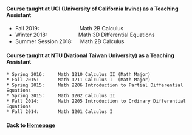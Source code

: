 #### Course taught at UCI (University of California Irvine) as a Teaching Assistant  

* Fall 2019: &nbsp;  &nbsp; &nbsp; &nbsp; &nbsp; &nbsp; &nbsp; &nbsp; &nbsp; &nbsp; &nbsp; &nbsp; &nbsp;  Math 2B Calculus    
* Winter 2018:     &nbsp;  &nbsp; &nbsp; &nbsp; &nbsp;  &nbsp; &nbsp; &nbsp; &nbsp; &nbsp;  Math 3D Differential Equations    
* Summer Session 2018:  &nbsp; &nbsp;  Math 2B Calculus  



#### Course taught at NTU (National Taiwan University) as a Teaching Assistant  
```
* Spring 2016:     Math 1210 Calculus II (Math Major) 
* Fall 2015:       Math 1211 Calculus I  (Math Major)
* Spring 2015:     Math 2206 Introduction to Partial Differential Equations
* Spring 2015:     Math 1202 Calculus II
* Fall 2014:       Math 2205 Introduction to Ordinary Differential Equations
* Fall 2014:       Math 1201 Calculus I
```

      
#### Back to [Homepage](https://chaominl.github.io)

